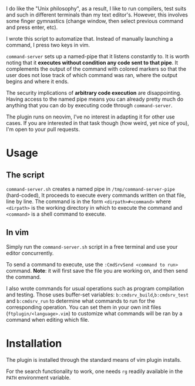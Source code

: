 I do like the "Unix philosophy", as a result, I like to run compilers, test
suits and such in different terminals than my text editor's. However, this
involves some finger gymnastics (change window, then select previous command
and press enter, etc).

I wrote this script to automatize that. Instead of manually launching a
command, I press two keys in vim.

`command-server` sets up a named-pipe that it listens constantly to. It is
worth noting that it **executes without condition any code sent to that pipe**.
It complements the output of the command with colored markers so that the user
does not lose track of which command was ran, where the output begins and where
it ends.

The security implications of **arbitrary code execution** are disappointing.
Having access to the named pipe means you can already pretty much do anything
that you can do by executing code through `command-server`.

The plugin runs on neovim, I've no interest in adapting it for other use cases.
If you are interested in that task though (how weird, yet nice of you), I'm
open to your pull requests.

# Usage

## The script

`command-server.sh` creates a named pipe in `/tmp/command-server-pipe`
(hard-coded), It proceeds to execute every commands written on that file, line
by line. The command is in the form `<dirpath>#<command>` where `<dirpath>` is
the working directory in which to execute the command and `<command>` is a
shell command to execute.

## In vim

Simply run the `command-server.sh` script in a free terminal and use your
editor concurrently.

To send a command to execute, use the `:CmdSrvSend <command to run>`
command. **Note**: it will first save the file you are working on, and then
send the command.

I also wrote commands for usual operations such as program compilation and
testing. Those uses buffer-set variables: `b:cmdsrv_build`,`b:cmdsrv_test`
and `b:cmdsrv_run` to determine what commands to run for the corresponding
operation. You can set them in your own init files (`ftplugin/<language>.vim`)
to customize what commands will be ran by a command when editing which file.


# Installation

The plugin is installed through the standard means of vim plugin installs.

For the search functionality to work, one needs `rg` readily available in the
`PATH` environment variable.
